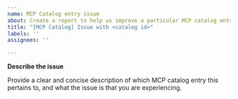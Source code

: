 ```yaml
---
name: MCP Catalog entry issue
about: Create a report to help us improve a particular MCP catalog entry
title: "[MCP Catalog] Issue with <catalog id>"
labels: ''
assignees: ''

---
```


**Describe the issue**

Provide a clear and concise description of which MCP catalog entry this pertains to, and what the issue is that you are experiencing.
